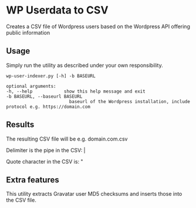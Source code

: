 # WP Userdata to CSV
Creates a CSV file of Wordpress users based on the Wordpress API offering public information

## Usage

Simply run the utility as described under your own responsibility.

    wp-user-indexer.py [-h] -b BASEURL

    optional arguments:
    -h, --help            show this help message and exit
    -b BASEURL, --baseurl BASEURL
                            baseurl of the Wordpress installation, include protocol e.g. https://domain.com


## Results

The resulting CSV file will be e.g. domain.com.csv

Delimiter is the pipe in the CSV: |

Quote character in the CSV is: "

## Extra features

This utility extracts Gravatar user MD5 checksums and inserts those into the CSV file.
